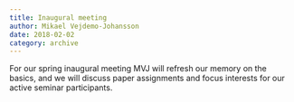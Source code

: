 ```yaml
---
title: Inaugural meeting
author: Mikael Vejdemo-Johansson
date: 2018-02-02
category: archive
---
```


For our spring inaugural meeting MVJ will refresh our memory on the basics, and we will discuss paper assignments and focus interests for our active seminar participants. 
